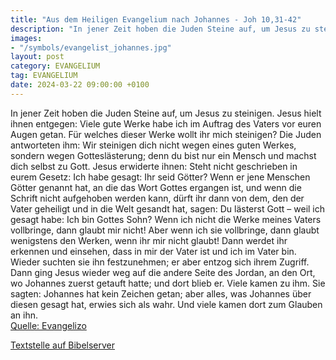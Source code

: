 ```yaml
---
title: "Aus dem Heiligen Evangelium nach Johannes - Joh 10,31-42"
description: "In jener Zeit hoben die Juden Steine auf, um Jesus zu steinigen. Jesus hielt ihnen entgegen: Viele gute Werke habe ich im Auftrag des Vaters vor euren Augen getan. Für welches dieser Werke wollt ihr mich steinigen? Die Juden antworteten ihm: Wir steinigen dich nicht wegen eines g...."
images:
- "/symbols/evangelist_johannes.jpg"
layout: post
category: EVANGELIUM
tag: EVANGELIUM
date: 2024-03-22 09:00:00 +0100
---
```

In jener Zeit hoben die Juden Steine auf, um Jesus zu steinigen.
Jesus hielt ihnen entgegen: Viele gute Werke habe ich im Auftrag des Vaters vor euren Augen getan. Für welches dieser Werke wollt ihr mich steinigen?
Die Juden antworteten ihm: Wir steinigen dich nicht wegen eines guten Werkes, sondern wegen Gotteslästerung; denn du bist nur ein Mensch und machst dich selbst zu Gott.<!--more-->
Jesus erwiderte ihnen: Steht nicht geschrieben in eurem Gesetz: Ich habe gesagt: Ihr seid Götter?
Wenn er jene Menschen Götter genannt hat, an die das Wort Gottes ergangen ist, und wenn die Schrift nicht aufgehoben werden kann,
dürft ihr dann von dem, den der Vater geheiligt und in die Welt gesandt hat, sagen: Du lästerst Gott – weil ich gesagt habe: Ich bin Gottes Sohn?
Wenn ich nicht die Werke meines Vaters vollbringe, dann glaubt mir nicht!
Aber wenn ich sie vollbringe, dann glaubt wenigstens den Werken, wenn ihr mir nicht glaubt! Dann werdet ihr erkennen und einsehen, dass in mir der Vater ist und ich im Vater bin.
Wieder suchten sie ihn festzunehmen; er aber entzog sich ihrem Zugriff.
Dann ging Jesus wieder weg auf die andere Seite des Jordan, an den Ort, wo Johannes zuerst getauft hatte; und dort blieb er.
Viele kamen zu ihm. Sie sagten: Johannes hat kein Zeichen getan; aber alles, was Johannes über diesen gesagt hat, erwies sich als wahr.
Und viele kamen dort zum Glauben an ihn.<br>
[Quelle: Evangelizo](https://evangeliumtagfuertag.org/DE/gospel)

[Textstelle auf Bibelserver](https://www.bibleserver.com/EU/Johannes10,31-42)

